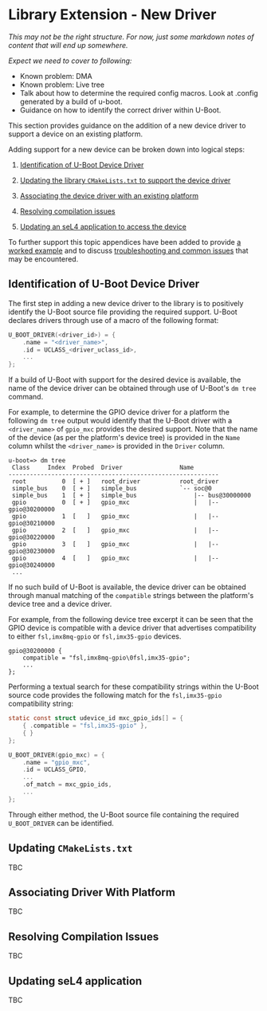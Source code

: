 # Library Extension - New Driver

_This may not be the right structure. For now, just some markdown notes of content that will end up somewhere._

_Expect we need to cover to following:_
- Known problem: DMA
- Known problem: Live tree
- Talk about how to determine the required config macros. Look at .config generated by a build of u-boot.
- Guidance on how to identify the correct driver within U-Boot.

This section provides guidance on the addition of a new device driver to support a device on an existing platform.

Adding support for a new device can be broken down into logical steps:

1. [Identification of U-Boot Device Driver](#identification-of-u-boot-device-driver)

2. [Updating the library `CMakeLists.txt` to support the device driver](#updating-cmakeliststxt)

3. [Associating the device driver with an existing platform](#associating-driver-with-platform)

4. [Resolving compilation issues](#resolving-compilation-issues)

5. [Updating an seL4 application to access the device](#updating-sel4-application)

To further support this topic appendices have been added to provide [a worked example](./appendices/add_driver_worked_example.md) and to discuss [troubleshooting and common issues]() that may be encountered.

## Identification of U-Boot Device Driver

The first step in adding a new device driver to the library is to positively identify the U-Boot source file providing the required support. U-Boot declares drivers through use of a macro of the following format:

```c
U_BOOT_DRIVER(<driver_id>) = {
	.name = "<driver_name>",
	.id = UCLASS_<driver_uclass_id>,
    ...
};
```

If a build of U-Boot with support for the desired device is available, the name of the device driver can be obtained through use of U-Boot's `dm tree` command.

For example, to determine the GPIO device driver for a platform the following `dm tree` output would identify that the U-Boot driver with a `<driver_name>` of `gpio_mxc` provides the desired support. Note that the name of the device (as per the platform's device tree) is provided in the `Name` column whilst the `<driver_name>` is provided in the `Driver` column.

```text
u-boot=> dm tree
 Class     Index  Probed  Driver                Name
-----------------------------------------------------------
 root          0  [ + ]   root_driver           root_driver
 simple_bus    0  [ + ]   simple_bus            `-- soc@0
 simple_bus    1  [ + ]   simple_bus                |-- bus@30000000
 gpio          0  [ + ]   gpio_mxc                  |   |-- gpio@30200000
 gpio          1  [   ]   gpio_mxc                  |   |-- gpio@30210000
 gpio          2  [   ]   gpio_mxc                  |   |-- gpio@30220000
 gpio          3  [   ]   gpio_mxc                  |   |-- gpio@30230000
 gpio          4  [   ]   gpio_mxc                  |   |-- gpio@30240000
 ...
```

If no such build of U-Boot is available, the device driver can be obtained through manual matching of the `compatible` strings between the platform's device tree and a device driver.

For example, from the following device tree excerpt it can be seen that the GPIO device is compatible with a device driver that advertises compatibility to either `fsl,imx8mq-gpio` or `fsl,imx35-gpio` devices.

```text
gpio@30200000 {
    compatible = "fsl,imx8mq-gpio\0fsl,imx35-gpio";
    ...
};
```

Performing a textual search for these compatibility strings within the U-Boot source code provides the following match for the `fsl,imx35-gpio` compatibility string:

```c
static const struct udevice_id mxc_gpio_ids[] = {
    { .compatible = "fsl,imx35-gpio" },
    { }
};

U_BOOT_DRIVER(gpio_mxc) = {
    .name = "gpio_mxc",
    .id = UCLASS_GPIO,
    ...
    .of_match = mxc_gpio_ids,
    ...
};
```

Through either method, the U-Boot source file containing the required `U_BOOT_DRIVER` can be identified.

## Updating `CMakeLists.txt`

TBC

## Associating Driver With Platform

TBC

## Resolving Compilation Issues

TBC

## Updating seL4 application

TBC
